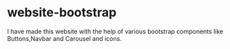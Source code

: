 # website-bootstrap
I have made this website with the help of various bootstrap components like Buttons,Navbar and Carousel and icons.
